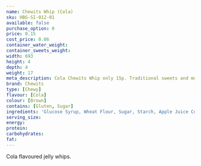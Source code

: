```yaml
---
name: Chewits Whip (Cola)
sku: HBG-SI-012-01
available: false
purchase_option: 0
price: 0.15
cost_price: 0.06
container_water_weight: 
container_sweets_weight: 
width: 693
height: 4
depth: 4
weight: 17
meta_description: Cola Chewits Whip only 15p. Traditional sweets and more at Humbugs Confectionery Store. Specialists in satisfying your sweet tooth!"),"")
brand: Chewits
type: [Chewy]
flavour: [Cola]
colour: [Brown]
contains: [Gluten, Sugar]
ingredients: 'Glucose Syrup, Wheat Flour, Sugar, Starch, Apple Juice Concentrate, Hydrogenated Vegetable Oil, Citric Acid, Flavouring, Glazing Agent (Shellac), Emulsifier (E471), Colours: E102, E133'
serving_size: 
energy: 
protein: 
carbohydrates: 
fat: 
---
```

Cola flavoured jelly whips.